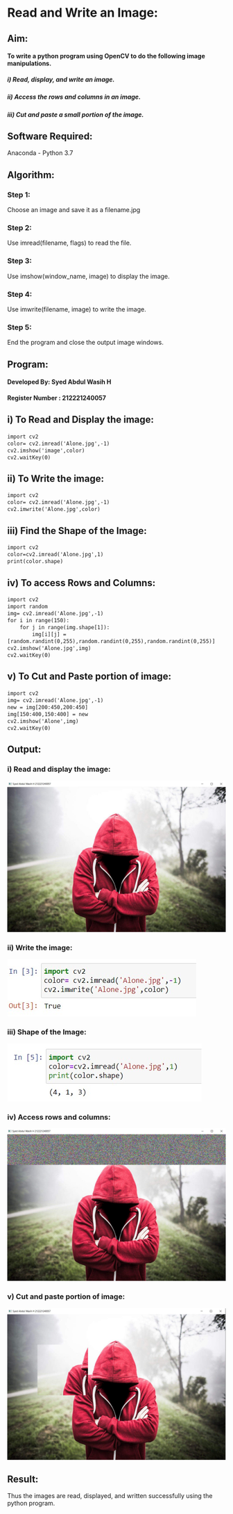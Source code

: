 # Read and Write an Image:
## Aim:
#### To write a python program using OpenCV to do the following image manipulations.
##### i) Read, display, and write an image.
##### ii) Access the rows and columns in an image.
##### iii) Cut and paste a small portion of the image.

## Software Required:
Anaconda - Python 3.7
## Algorithm:
### Step 1:
Choose an image and save it as a filename.jpg
### Step 2:
Use imread(filename, flags) to read the file.
### Step 3:
Use imshow(window_name, image) to display the image.
### Step 4:
Use imwrite(filename, image) to write the image.
### Step 5:
End the program and close the output image windows.

## Program:
#### Developed By: Syed Abdul Wasih H
#### Register Number : 212221240057
## i) To Read and Display the image:
~~~
import cv2
color= cv2.imread('Alone.jpg',-1)
cv2.imshow('image',color)
cv2.waitKey(0)
~~~
## ii) To Write the image:
~~~
import cv2
color= cv2.imread('Alone.jpg',-1)
cv2.imwrite('Alone.jpg',color)
~~~
## iii) Find the Shape of the Image:
~~~
import cv2
color=cv2.imread('Alone.jpg',1)
print(color.shape)
~~~

## iv) To access Rows and Columns:
~~~
import cv2
import random
img= cv2.imread('Alone.jpg',-1)
for i in range(150):
    for j in range(img.shape[1]):
        img[i][j] = [random.randint(0,255),random.randint(0,255),random.randint(0,255)]
cv2.imshow('Alone.jpg',img)
cv2.waitKey(0)
~~~
## v) To Cut and Paste portion of image:
~~~
import cv2
img= cv2.imread('Alone.jpg',-1)
new = img[200:450,200:450]
img[150:400,150:400] = new
cv2.imshow('Alone',img)
cv2.waitKey(0)
~~~
## Output:
### i) Read and display the image:
![output](./img/1.jpg)
### ii) Write the image:
![output](./img/2.jpg) 
### iii) Shape of the Image:
![output](./img/3.jpg)
### iv) Access rows and columns:
![output](./img/4.jpg)
### v) Cut and paste portion of image:
![output](./img/5.jpg)
## Result:
Thus the images are read, displayed, and written successfully using the python program.
